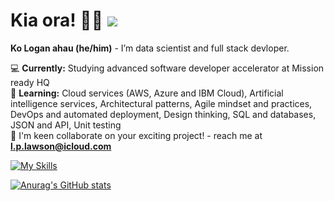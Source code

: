 # Kia ora! 👋🏽       ![](https://dcbadge.vercel.app/api/shield/963977411962220564?style=flat)

**Ko Logan ahau (he/him)** - I’m data scientist and full stack devloper.

💻 **Currently:** Studying advanced software developer accelerator at Mission ready HQ  
🌱 **Learning:** Cloud services (AWS, Azure and IBM Cloud), Artificial intelligence services, Architectural patterns, Agile mindset and practices, DevOps and automated deployment, Design thinking, SQL and databases, JSON and API, Unit testing  
🤝 I'm keen collaborate on your exciting project! - reach me at **l.p.lawson@icloud.com**

[![My Skills](https://skillicons.dev/icons?i=python,r,tensorflow,selenium,js,html,css,nodejs,express,react,mongodb,docker,ps,sketchup)](https://skillicons.dev)  
  
[![Anurag's GitHub stats](https://github-readme-stats.vercel.app/api?username=loganlawson)](https://github.com/anuraghazra/github-readme-stats)

